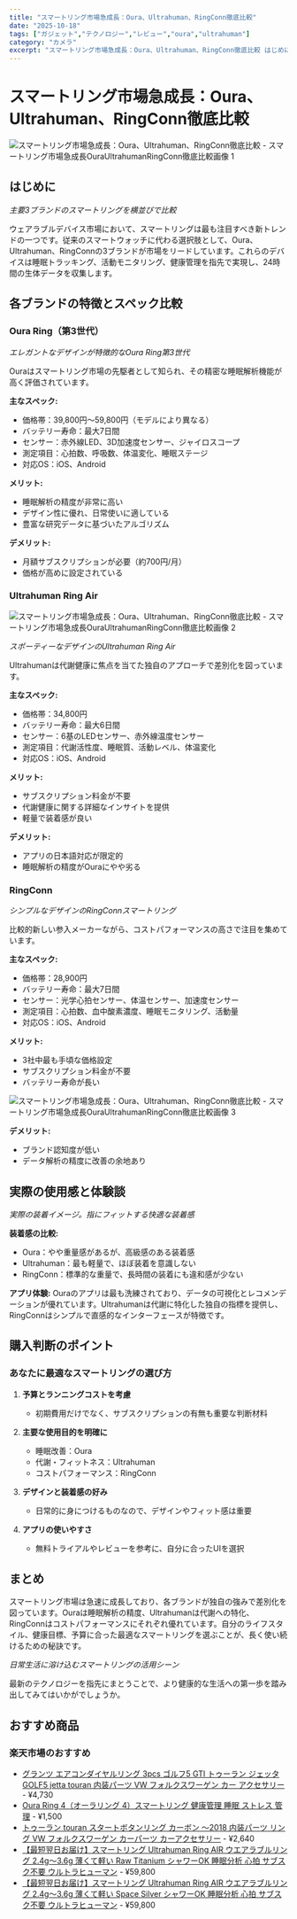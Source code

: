 ```yaml
---
title: "スマートリング市場急成長：Oura、Ultrahuman、RingConn徹底比較"
date: "2025-10-18"
tags: ["ガジェット","テクノロジー","レビュー","oura","ultrahuman"]
category: "カメラ"
excerpt: "スマートリング市場急成長：Oura、Ultrahuman、RingConn徹底比較 はじめに 主要3ブランドのスマートリングを横並びで比較 ウェアラブルデバイス市場において、スマートリングは最も注目すべき新トレンドの一つです。従来のスマートウォッチに代わる選択肢として、Oura、Ultrahuman..."
---
```


# スマートリング市場急成長：Oura、Ultrahuman、RingConn徹底比較

![スマートリング市場急成長：Oura、Ultrahuman、RingConn徹底比較 - スマートリング市場急成長OuraUltrahumanRingConn徹底比較画像 1](https://picsum.photos/id/1/800/600)



## はじめに


*主要3ブランドのスマートリングを横並びで比較*

ウェアラブルデバイス市場において、スマートリングは最も注目すべき新トレンドの一つです。従来のスマートウォッチに代わる選択肢として、Oura、Ultrahuman、RingConnの3ブランドが市場をリードしています。これらのデバイスは睡眠トラッキング、活動モニタリング、健康管理を指先で実現し、24時間の生体データを収集します。

## 各ブランドの特徴とスペック比較

### Oura Ring（第3世代）


*エレガントなデザインが特徴的なOura Ring第3世代*

Ouraはスマートリング市場の先駆者として知られ、その精密な睡眠解析機能が高く評価されています。

**主なスペック:**
- 価格帯：39,800円〜59,800円（モデルにより異なる）
- バッテリー寿命：最大7日間
- センサー：赤外線LED、3D加速度センサー、ジャイロスコープ
- 測定項目：心拍数、呼吸数、体温変化、睡眠ステージ
- 対応OS：iOS、Android

**メリット:**
- 睡眠解析の精度が非常に高い
- デザイン性に優れ、日常使いに適している
- 豊富な研究データに基づいたアルゴリズム

**デメリット:**
- 月額サブスクリプションが必要（約700円/月）
- 価格が高めに設定されている

### Ultrahuman Ring Air




![スマートリング市場急成長：Oura、Ultrahuman、RingConn徹底比較 - スマートリング市場急成長OuraUltrahumanRingConn徹底比較画像 2](https://picsum.photos/id/10/800/600)


*スポーティーなデザインのUltrahuman Ring Air*

Ultrahumanは代謝健康に焦点を当てた独自のアプローチで差別化を図っています。

**主なスペック:**
- 価格帯：34,800円
- バッテリー寿命：最大6日間
- センサー：6基のLEDセンサー、赤外線温度センサー
- 測定項目：代謝活性度、睡眠質、活動レベル、体温変化
- 対応OS：iOS、Android

**メリット:**
- サブスクリプション料金が不要
- 代謝健康に関する詳細なインサイトを提供
- 軽量で装着感が良い

**デメリット:**
- アプリの日本語対応が限定的
- 睡眠解析の精度がOuraにやや劣る

### RingConn


*シンプルなデザインのRingConnスマートリング*

比較的新しい参入メーカーながら、コストパフォーマンスの高さで注目を集めています。

**主なスペック:**
- 価格帯：28,900円
- バッテリー寿命：最大7日間
- センサー：光学心拍センサー、体温センサー、加速度センサー
- 測定項目：心拍数、血中酸素濃度、睡眠モニタリング、活動量
- 対応OS：iOS、Android

**メリット:**
- 3社中最も手頃な価格設定
- サブスクリプション料金が不要
- バッテリー寿命が長い



![スマートリング市場急成長：Oura、Ultrahuman、RingConn徹底比較 - スマートリング市場急成長OuraUltrahumanRingConn徹底比較画像 3](https://picsum.photos/id/20/800/600)


**デメリット:**
- ブランド認知度が低い
- データ解析の精度に改善の余地あり

## 実際の使用感と体験談


*実際の装着イメージ。指にフィットする快適な装着感*

**装着感の比較:**
- Oura：やや重量感があるが、高級感のある装着感
- Ultrahuman：最も軽量で、ほぼ装着を意識しない
- RingConn：標準的な重量で、長時間の装着にも違和感が少ない

**アプリ体験:**
Ouraのアプリは最も洗練されており、データの可視化とレコメンデーションが優れています。Ultrahumanは代謝に特化した独自の指標を提供し、RingConnはシンプルで直感的なインターフェースが特徴です。

## 購入判断のポイント

### あなたに最適なスマートリングの選び方

1. **予算とランニングコストを考慮**
   - 初期費用だけでなく、サブスクリプションの有無も重要な判断材料

2. **主要な使用目的を明確に**
   - 睡眠改善：Oura
   - 代謝・フィットネス：Ultrahuman
   - コストパフォーマンス：RingConn

3. **デザインと装着感の好み**
   - 日常的に身につけるものなので、デザインやフィット感は重要

4. **アプリの使いやすさ**
   - 無料トライアルやレビューを参考に、自分に合ったUIを選択

## まとめ

スマートリング市場は急速に成長しており、各ブランドが独自の強みで差別化を図っています。Ouraは睡眠解析の精度、Ultrahumanは代謝への特化、RingConnはコストパフォーマンスにそれぞれ優れています。自分のライフスタイル、健康目標、予算に合った最適なスマートリングを選ぶことが、長く使い続けるための秘訣です。


*日常生活に溶け込むスマートリングの活用シーン*

最新のテクノロジーを指先にまとうことで、より健康的な生活への第一歩を踏み出してみてはいかがでしょうか。

<!-- アフィリエイト商品 -->
## おすすめ商品

### 楽天市場のおすすめ

- [グランツ エアコンダイヤルリング 3pcs ゴルフ5 GTI トゥーラン ジェッタ GOLF5 jetta touran 内装パーツ VW フォルクスワーゲン カー アクセサリー](https://item.rakuten.co.jp/peyton/lus-granz-air/?rafcid=wsc_i_is_1096528941688097201&m=1f454fb8.34705d0b.1f454fb9.255992fd&pc=1f454fb8.34705d0b.1f454fb9.255992fd) - ¥4,730
- [Oura Ring 4（オーラリング 4）スマートリング 健康管理 睡眠 ストレス 管理](https://item.rakuten.co.jp/pocketalk/or4/?rafcid=wsc_i_is_1096528941688097201&m=1f454fb8.34705d0b.1f454fb9.255992fd&pc=1f454fb8.34705d0b.1f454fb9.255992fd) - ¥1,500
- [トゥーラン touran スタートボタンリング カーボン 〜2018 内装パーツ リング VW フォルクスワーゲン カーパーツ カーアクセサリー](https://item.rakuten.co.jp/peyton/touran-startbuttonring-carbon/?rafcid=wsc_i_is_1096528941688097201&m=1f454fb8.34705d0b.1f454fb9.255992fd&pc=1f454fb8.34705d0b.1f454fb9.255992fd) - ¥2,640
- [【最短翌日お届け】スマートリング Ultrahuman Ring AIR ウエアラブルリング 2.4g〜3.6g 薄くて軽い Raw Titanium シャワーOK 睡眠分析 心拍 サブスク不要 ウルトラヒューマン](https://item.rakuten.co.jp/trend-tech/8908023166869/?rafcid=wsc_i_is_1096528941688097201&m=1f454fb8.34705d0b.1f454fb9.255992fd&pc=1f454fb8.34705d0b.1f454fb9.255992fd) - ¥59,800
- [【最短翌日お届け】スマートリング Ultrahuman Ring AIR ウエアラブルリング 2.4g〜3.6g 薄くて軽い Space Silver シャワーOK 睡眠分析 心拍 サブスク不要 ウルトラヒューマン](https://item.rakuten.co.jp/trend-tech/8908022329708/?rafcid=wsc_i_is_1096528941688097201&m=1f454fb8.34705d0b.1f454fb9.255992fd&pc=1f454fb8.34705d0b.1f454fb9.255992fd) - ¥59,800


